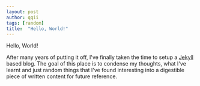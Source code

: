```yaml
---
layout: post
author: qqii
tags: [random]
title:  "Hello, World!"
---
```


Hello, World!

After many years of putting it off, I've finally taken the time to setup a [Jekyll](https://jekyllrb.com/) based blog. The goal of this place is to condense my thoughts, what I've learnt and just random things that I've found interesting into a digestible piece of written content for future reference. 
